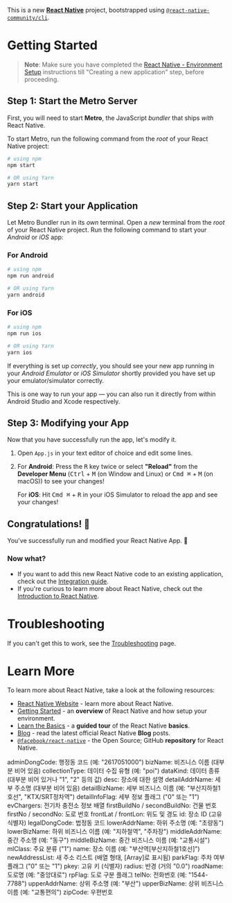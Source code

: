 This is a new [**React Native**](https://reactnative.dev) project, bootstrapped using [`@react-native-community/cli`](https://github.com/react-native-community/cli).

# Getting Started

>**Note**: Make sure you have completed the [React Native - Environment Setup](https://reactnative.dev/docs/environment-setup) instructions till "Creating a new application" step, before proceeding.

## Step 1: Start the Metro Server

First, you will need to start **Metro**, the JavaScript _bundler_ that ships _with_ React Native.

To start Metro, run the following command from the _root_ of your React Native project:

```bash
# using npm
npm start

# OR using Yarn
yarn start
```

## Step 2: Start your Application

Let Metro Bundler run in its _own_ terminal. Open a _new_ terminal from the _root_ of your React Native project. Run the following command to start your _Android_ or _iOS_ app:

### For Android

```bash
# using npm
npm run android

# OR using Yarn
yarn android
```

### For iOS

```bash
# using npm
npm run ios

# OR using Yarn
yarn ios
```

If everything is set up _correctly_, you should see your new app running in your _Android Emulator_ or _iOS Simulator_ shortly provided you have set up your emulator/simulator correctly.

This is one way to run your app — you can also run it directly from within Android Studio and Xcode respectively.

## Step 3: Modifying your App

Now that you have successfully run the app, let's modify it.

1. Open `App.js` in your text editor of choice and edit some lines.
2. For **Android**: Press the <kbd>R</kbd> key twice or select **"Reload"** from the **Developer Menu** (<kbd>Ctrl</kbd> + <kbd>M</kbd> (on Window and Linux) or <kbd>Cmd ⌘</kbd> + <kbd>M</kbd> (on macOS)) to see your changes!

   For **iOS**: Hit <kbd>Cmd ⌘</kbd> + <kbd>R</kbd> in your iOS Simulator to reload the app and see your changes!

## Congratulations! :tada:

You've successfully run and modified your React Native App. :partying_face:

### Now what?

- If you want to add this new React Native code to an existing application, check out the [Integration guide](https://reactnative.dev/docs/integration-with-existing-apps).
- If you're curious to learn more about React Native, check out the [Introduction to React Native](https://reactnative.dev/docs/getting-started).

# Troubleshooting

If you can't get this to work, see the [Troubleshooting](https://reactnative.dev/docs/troubleshooting) page.

# Learn More

To learn more about React Native, take a look at the following resources:

- [React Native Website](https://reactnative.dev) - learn more about React Native.
- [Getting Started](https://reactnative.dev/docs/environment-setup) - an **overview** of React Native and how setup your environment.
- [Learn the Basics](https://reactnative.dev/docs/getting-started) - a **guided tour** of the React Native **basics**.
- [Blog](https://reactnative.dev/blog) - read the latest official React Native **Blog** posts.
- [`@facebook/react-native`](https://github.com/facebook/react-native) - the Open Source; GitHub **repository** for React Native.

adminDongCode: 행정동 코드 (예: "2617051000")
bizName: 비즈니스 이름 (대부분 비어 있음)
collectionType: 데이터 수집 유형 (예: "poi")
dataKind: 데이터 종류 (대부분 비어 있거나 "1", "2" 등의 값)
desc: 장소에 대한 설명
detailAddrName: 세부 주소명 (대부분 비어 있음)
detailBizName: 세부 비즈니스 이름 (예: "부산지하철1호선", "KTX/SRT정차역")
detailInfoFlag: 세부 정보 플래그 ("0" 또는 "1")
evChargers: 전기차 충전소 정보 배열
firstBuildNo / secondBuildNo: 건물 번호
firstNo / secondNo: 도로 번호
frontLat / frontLon: 위도 및 경도
id: 장소 ID (고유 식별자)
legalDongCode: 법정동 코드
lowerAddrName: 하위 주소명 (예: "초량동")
lowerBizName: 하위 비즈니스 이름 (예: "지하철역", "주차장")
middleAddrName: 중간 주소명 (예: "동구")
middleBizName: 중간 비즈니스 이름 (예: "교통시설")
mlClass: 주요 분류 ("1")
name: 장소 이름 (예: "부산역[부산지하철1호선]")
newAddressList: 새 주소 리스트 (배열 형태, [Array]로 표시됨)
parkFlag: 주차 여부 플래그 ("0" 또는 "1")
pkey: 고유 키 (식별자)
radius: 반경 (거의 "0.0")
roadName: 도로명 (예: "중앙대로")
rpFlag: 도로 구분 플래그
telNo: 전화번호 (예: "1544-7788")
upperAddrName: 상위 주소명 (예: "부산")
upperBizName: 상위 비즈니스 이름 (예: "교통편의")
zipCode: 우편번호

